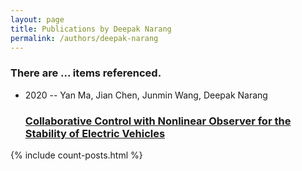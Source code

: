 ```yaml
---
layout: page
title: Publications by Deepak Narang
permalink: /authors/deepak-narang
---
```


<h3 id="number-posts">There are ... items referenced.</h3>
<ul class="post-list">
<li><span class='post-meta'>2020 -- Yan Ma, Jian Chen, Junmin Wang, Deepak Narang</span><h3><a class='post-link' href="{{ site.baseurl }}/collaborative-control-with-nonlinear-observer-for-the-stability-of-electric-vehicles">Collaborative Control with Nonlinear Observer for the Stability of Electric Vehicles</a></h3></li>

</ul>
{% include count-posts.html %}
